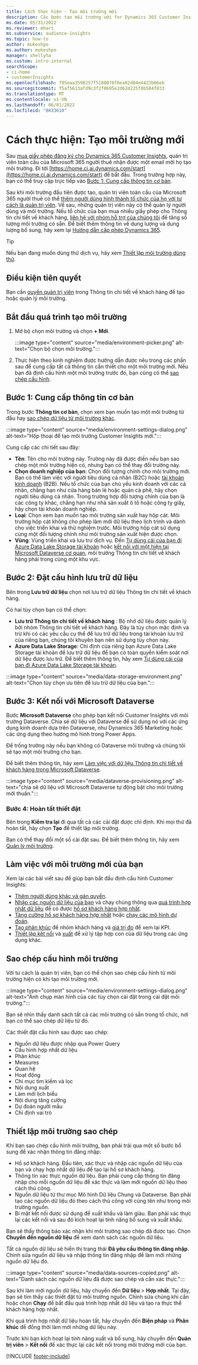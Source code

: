 ```yaml
---
title: Cách thực hiện - Tạo môi trường mới
description: Các bước tạo môi trường với for Dynamics 365 Customer Insights.
ms.date: 05/31/2022
ms.reviewer: mhart
ms.subservice: audience-insights
ms.topic: how-to
author: mukeshpo
ms.author: mukeshpo
manager: shellyha
ms.custom: intro-internal
searchScope:
- ci-home
- customerInsights
ms.openlocfilehash: 795eaa3598257f5188070f6ea02d04e4423b66eb
ms.sourcegitcommit: f5af5613afd9c3f2f0695e2d62d225f0b504f033
ms.translationtype: MT
ms.contentlocale: vi-VN
ms.lasthandoff: 06/01/2022
ms.locfileid: "8833610"
---
```

# <a name="how-to-create-a-new-environment"></a>Cách thực hiện: Tạo môi trường mới

Sau [mua giấy phép đăng ký cho Dynamics 365 Customer Insights](paid-license.md), quản trị viên toàn cầu của Microsoft 365 người thuê nhận được một email mời họ tạo môi trường. Đi tới [https://home.ci.ai.dynamics.com/start](https://home.ci.ai.dynamics.com/start) để bắt đầu. Trong trường hợp này, bạn có thể truy cập trực tiếp vào [Bước 1: Cung cấp thông tin cơ bản](#step-1-provide-basic-information).

Sau khi môi trường đầu tiên được tạo, quản trị viên toàn cầu của Microsoft 365 người thuê có thể [thêm người dùng hình thành tổ chức của họ với tư cách là quản trị viên](permissions.md). Về sau, những quản trị viên này có thể quản lý người dùng và môi trường. Nếu tổ chức của bạn mua nhiều giấy phép cho Thông tin chi tiết về khách hàng, [liên hệ với nhóm hỗ trợ của chúng tôi](https://go.microsoft.com/fwlink/?linkid=2079641) để tăng số lượng môi trường có sẵn. Để biết thêm thông tin về dung lượng và dung lượng bổ sung, hãy xem lại [Hướng dẫn cấp phép Dynamics 365](https://go.microsoft.com/fwlink/?LinkId=866544).

> [!TIP]
> Nếu bạn đang muốn dùng thử dịch vụ, hãy xem [Thiết lập môi trường dùng thử](trial-signup.md).

## <a name="prerequisites"></a>Điều kiện tiên quyết

Bạn cần [quyền quản trị viên](permissions.md) trong Thông tin chi tiết về khách hàng để tạo hoặc quản lý môi trường.

## <a name="start-the-environment-creation-process"></a>Bắt đầu quá trình tạo môi trường

1. Mở bộ chọn môi trường và chọn **+ Mới**.
  
   :::image type="content" source="media/environment-picker.png" alt-text="Chọn bộ chọn môi trường.":::

1. Thực hiện theo kinh nghiệm được hướng dẫn được nêu trong các phần sau để cung cấp tất cả thông tin cần thiết cho một môi trường mới. Nếu bạn đã định cấu hình một môi trường trước đó, bạn cũng có thể [sao chép cấu hình](#copy-the-environment-configuration).

## <a name="step-1-provide-basic-information"></a>Bước 1: Cung cấp thông tin cơ bản

Trong bước **Thông tin cơ bản**, chọn xem bạn muốn tạo một môi trường từ đầu hay [sao chép dữ liệu từ môi trường khác](#copy-the-environment-configuration).

   :::image type="content" source="media/environment-settings-dialog.png" alt-text="Hộp thoại để tạo môi trường Customer Insights mới.":::

Cung cấp các chi tiết sau đây:

- **Tên**: Tên cho môi trường này. Trường này đã được điền nếu bạn sao chép một môi trường hiện có, nhưng bạn có thể thay đổi trường này.
- **Chọn doanh nghiệp của bạn**: Chọn đối tượng chính cho môi trường mới. Bạn có thể làm việc với người tiêu dùng cá nhân (B2C) hoặc [tài khoản kinh doanh](work-with-business-accounts.md) (B2B). Nếu tổ chức của bạn chủ yếu kinh doanh với các cá nhân, chẳng hạn như cửa hàng bán lẻ hoặc quán cà phê, hãy chọn người tiêu dùng cá nhân. Trong trường hợp đối tượng chính của bạn là các công ty khác, chẳng hạn như nhà sản xuất ô tô hoặc công ty giấy, hãy chọn tài khoản doanh nghiệp.
- **Loại**: Chọn xem bạn muốn tạo môi trường sản xuất hay hộp cát. Môi trường hộp cát không cho phép làm mới dữ liệu theo lịch trình và dành cho việc triển khai và thử nghiệm trước. Môi trường hộp cát sử dụng cùng một đối tượng chính như môi trường sản xuất hiện được chọn.
- **Vùng**: Vùng triển khai và lưu trư dịch vụ. Đến [Tự dùng cái của bạn đi Azure Data Lake Storage tài khoản](own-data-lake-storage.md) hoặc [kết nối với một hiện tại Microsoft Dataverse cơ quan](customer-insights-dataverse.md), môi trường Thông tin chi tiết về khách hàng phải trong cùng một khu vực.

## <a name="step-2-configure-data-storage"></a>Bước 2: Đặt cấu hình lưu trữ dữ liệu

Bên trong **Lưu trữ dữ liệu** chọn nơi lưu trữ dữ liệu Thông tin chi tiết về khách hàng.

Có hai tùy chọn bạn có thể chọn:

- **Lưu trữ Thông tin chi tiết về khách hàng** : Bộ nhớ dữ liệu được quản lý bởi nhóm Thông tin chi tiết về khách hàng. Đây là tùy chọn mặc định và trừ khi có các yêu cầu cụ thể để lưu trữ dữ liệu trong tài khoản lưu trữ của riêng bạn, chúng tôi khuyên bạn nên sử dụng tùy chọn này.
- **Azure Data Lake Storage**: Chỉ định của riêng bạn Azure Data Lake Storage tài khoản để lưu trữ dữ liệu để bạn có toàn quyền kiểm soát nơi dữ liệu được lưu trữ. Để biết thêm thông tin, hãy xem [Tự dùng cái của bạn đi Azure Data Lake Storage tài khoản](own-data-lake-storage.md).

:::image type="content" source="media/data-storage-environment.png" alt-text="Chọn tùy chọn ưu tiên để lưu trữ dữ liệu của bạn.":::

## <a name="step-3-connect-to-microsoft-dataverse"></a>Bước 3: Kết nối với Microsoft Dataverse

Bước **Microsoft Dataverse** cho phép bạn kết nối Customer Insights với môi trường Dataverse. Chia sẻ dữ liệu với Dataverse để sử dụng nó với các ứng dụng kinh doanh dựa trên Dataverse, như Dynamics 365 Marketing hoặc các ứng dụng theo hướng mô hình trong Power Apps.

Để trống trường này nếu bạn không có Dataverse môi trường và chúng tôi sẽ tạo một môi trường cho bạn.

Để biết thêm thông tin, hãy xem [Làm việc với dữ liệu Thông tin chi tiết về khách hàng trong Microsoft Dataverse](customer-insights-dataverse.md).

:::image type="content" source="media/dataverse-provisioning.png" alt-text="chia sẻ dữ liệu với Microsoft Dataverse tự động bật cho môi trường mới thuần.":::

### <a name="step-4-finalize-the-settings"></a>Bước 4: Hoàn tất thiết đặt

Bên trong **Kiểm tra lại** đi qua tất cả các cài đặt được chỉ định. Khi mọi thứ đã hoàn tất, hãy chọn **Tạo** để thiết lập môi trường.

Bạn có thể thay đổi một số cài đặt sau. Để biết thêm thông tin, hãy xem [Quản lý môi trường](manage-environments.md).

## <a name="work-with-your-new-environment"></a>Làm việc với môi trường mới của bạn

Xem lại các bài viết sau để giúp bạn bắt đầu định cấu hình Customer Insights:

- [Thêm người dùng khác và gán quyền](permissions.md).
- [Nhập các nguồn dữ liệu của bạn](data-sources.md) và chạy chúng thông qua [quá trình hợp nhất dữ liệu](data-unification.md) để có được [hồ sơ khách hàng hợp nhất](customer-profiles.md).
- [Tăng cường hồ sơ khách hàng hợp nhất](enrichment-hub.md) hoặc [chạy các mô hình dự đoán](predictions-overview.md).
- [Tạo phân khúc](segments.md) để nhóm khách hàng và [giá trị đo](measures.md) để xem lại KPI.
- [Thiết lập kết nối](connections.md) và [xuất](export-destinations.md) để xử lý tập hợp con của dữ liệu trong các ứng dụng khác.

## <a name="copy-the-environment-configuration"></a>Sao chép cấu hình môi trường

Với tư cách là quản trị viên, bạn có thể chọn sao chép cấu hình từ môi trường hiện có khi tạo môi trường mới.

:::image type="content" source="media/environment-settings-dialog.png" alt-text="Ảnh chụp màn hình của các tùy chọn cài đặt trong cài đặt môi trường.":::

Bạn sẽ nhìn thấy danh sách tất cả các môi trường có sẵn trong tổ chức, nơi bạn có thể sao chép dữ liệu từ đó.

Các thiết đặt cấu hình sau được sao chép:

- Nguồn dữ liệu được nhập qua Power Query
- Cấu hình hợp nhất dữ liệu
- Phân khúc
- Measures
- Quan hệ
- Hoạt động
- Chỉ mục tìm kiếm và lọc
- Nội dung xuất
- Làm mới lịch biểu
- Nội dung tăng cường
- Dự đoán người mẫu
- Chỉ định vai trò

## <a name="set-up-a-copied-environment"></a>Thiết lập môi trường sao chép

Khi bạn sao chép cấu hình môi trường, bạn phải trải qua một số bước bổ sung để xác nhận thông tin đăng nhập:

- Hồ sơ khách hàng. Đầu tiên, xác thực và nhập các nguồn dữ liệu của bạn và chạy hợp nhất dữ liệu để tạo lại hồ sơ khách hàng.
- Thông tin xác thực nguồn dữ liệu. Bạn phải cung cấp thông tin đăng nhập cho mỗi nguồn dữ liệu để xác thực và làm mới nguồn dữ liệu theo cách thủ công.
- Nguồn dữ liệu từ thư mục Mô hình Dữ liệu Chung và Dataverse. Bạn phải tạo các nguồn dữ liệu đó theo cách thủ công với cùng tên như trong môi trường nguồn.
- Bí mật kết nối được sử dụng để xuất khẩu và làm giàu. Bạn phải xác thực lại các kết nối và sau đó kích hoạt lại tính năng bổ sung và xuất khẩu.

Bạn sẽ thấy thông báo xác nhận khi môi trường sao chép đã được tạo. Chọn **Chuyển đến nguồn dữ liệu** để xem danh sách các nguồn dữ liệu.

Tất cả nguồn dữ liệu sẽ hiển thị trạng thái **Đã yêu cầu thông tin đăng nhập**. Chỉnh sửa nguồn dữ liệu và nhập thông tin đăng nhập để làm mới những nguồn dữ liệu đó.

:::image type="content" source="media/data-sources-copied.png" alt-text="Danh sách các nguồn dữ liệu đã được sao chép và cần xác thực.":::

Sau khi làm mới nguồn dữ liệu, hãy chuyển đến **Dữ liệu** > **Hợp nhất**. Tại đây, bạn sẽ tìm thấy các thiết đặt từ môi trường nguồn. Chỉnh sửa chúng khi cần hoặc chọn **Chạy** để bắt đầu quá trình hợp nhất dữ liệu và tạo ra thực thể khách hàng hợp nhất.

Khi quá trình hợp nhất dữ liệu hoàn tất, hãy chuyển đến **Biện pháp** và **Phân khúc** để đồng thời làm mới những dữ liệu này.

Trước khi bạn kích hoạt lại tính năng xuất và bổ sung, hãy chuyển đến **Quản trị viên** > **Kết nối** để xác thực lại các kết nối trong môi trường mới của bạn.

[!INCLUDE [footer-include](includes/footer-banner.md)]
